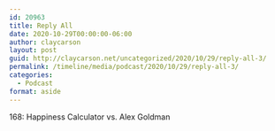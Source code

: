 ```yaml
---
id: 20963
title: Reply All
date: 2020-10-29T00:00:00-06:00
author: claycarson
layout: post
guid: http://claycarson.net/uncategorized/2020/10/29/reply-all-3/
permalink: /timeline/media/podcast/2020/10/29/reply-all-3/
categories:
  - Podcast
format: aside
---
```

<div class="media-details">168: Happiness Calculator vs. Alex Goldman</div>

<div class="media-creator"></div>

<div class="media-rating"></div>